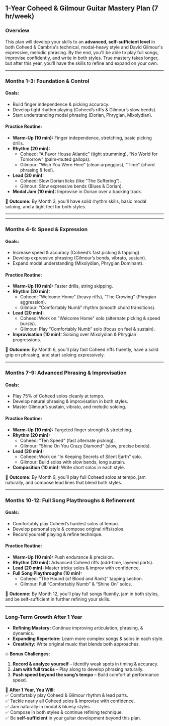 ## **1-Year Coheed & Gilmour Guitar Mastery Plan (7 hr/week)**  

### **Overview**  
This plan will develop your skills to an **advanced, self-sufficient level** in both Coheed & Cambria's technical, modal-heavy style and David Gilmour's expressive, melodic phrasing. By the end, you'll be able to play full songs, improvise confidently, and write in both styles. True mastery takes longer, but after this year, you'll have the skills to refine and expand on your own.

---
### **Months 1-3: Foundation & Control**

#### **Goals:**  
- Build finger independence & picking accuracy.
- Develop tight rhythm playing (Coheed’s riffs & Gilmour’s slow bends).
- Start understanding modal phrasing (Dorian, Phrygian, Mixolydian).

#### **Practice Routine:**  
- **Warm-Up (10 min):** Finger independence, stretching, basic picking drills.  
- **Rhythm (20 min):**
  - Coheed: “A Favor House Atlantic” (tight strumming), “No World for Tomorrow” (palm-muted gallops).
  - Gilmour: “Wish You Were Here” (clean arpeggios), “Time” (chord phrasing & feel).
- **Lead (20 min):**
  - Coheed: Slow Dorian licks (like "The Suffering").
  - Gilmour: Slow expressive bends (Blues & Dorian).
- **Modal Jam (10 min):** Improvise in Dorian over a backing track.

📌 **Outcome:** By Month 3, you'll have solid rhythm skills, basic modal soloing, and a tight feel for both styles.

---
---
### **Months 4-6: Speed & Expression**

#### **Goals:**  
- Increase speed & accuracy (Coheed’s fast picking & tapping).
- Develop expressive phrasing (Gilmour’s bends, vibrato, sustain).
- Expand modal understanding (Mixolydian, Phrygian Dominant).

#### **Practice Routine:**  
- **Warm-Up (10 min):** Faster drills, string skipping.
- **Rhythm (20 min):**
  - Coheed: “Welcome Home” (heavy riffs), “The Crowing” (Phrygian aggression).
  - Gilmour: “Comfortably Numb” rhythm (smooth chord transitions).
- **Lead (20 min):**
  - Coheed: Work on "Welcome Home" solo (alternate picking & speed bursts).
  - Gilmour: Play “Comfortably Numb” solo (focus on feel & sustain).
- **Improvisation (10 min):** Soloing over Mixolydian & Phrygian progressions.

📌 **Outcome:** By Month 6, you’ll play fast Coheed riffs fluently, have a solid grip on phrasing, and start soloing expressively.

---
### **Months 7-9: Advanced Phrasing & Improvisation**

#### **Goals:**  
- Play 75% of Coheed solos cleanly at tempo.
- Develop natural phrasing & improvisation in both styles.
- Master Gilmour’s sustain, vibrato, and melodic soloing.

#### **Practice Routine:**  
- **Warm-Up (10 min):** Targeted finger strength & stretching.
- **Rhythm (20 min):**
  - Coheed: "Ten Speed" (fast alternate picking).
  - Gilmour: “Shine On You Crazy Diamond” (slow, precise bends).
- **Lead (20 min):**
  - Coheed: Work on “In Keeping Secrets of Silent Earth” solo.
  - Gilmour: Build solos with slow bends, long sustain.
- **Composition (10 min):** Write short solos in each style.

📌 **Outcome:** By Month 9, you’ll play full Coheed solos at tempo, jam naturally, and compose lead lines that blend both styles.

---
### **Months 10-12: Full Song Playthroughs & Refinement**

#### **Goals:**  
- Comfortably play Coheed’s hardest solos at tempo.
- Develop personal style & compose original riffs/solos.
- Record yourself playing & refine technique.

#### **Practice Routine:**  
- **Warm-Up (10 min):** Push endurance & precision.
- **Rhythm (20 min):** Advanced Coheed riffs (odd-time, layered parts).
- **Lead (20 min):** Master tricky solos & improv with confidence.
- **Full Song Playthroughs (10 min):**
  - Coheed: “The Hound (of Blood and Rank)” tapping section.
  - Gilmour: Full “Comfortably Numb” & “Shine On” solos.

📌 **Outcome:** By Month 12, you’ll play full songs fluently, jam in both styles, and be self-sufficient in further refining your skills.

---
### **Long-Term Growth After 1 Year**  
- **Refining Mastery:** Continue improving articulation, phrasing, & dynamics.
- **Expanding Repertoire:** Learn more complex songs & solos in each style.
- **Creativity:** Write original music that blends both approaches.

🔥 **Bonus Challenges:**  
1. **Record & analyze yourself** – Identify weak spots in timing & accuracy.
2. **Jam with full tracks** – Play along to develop phrasing naturally.
3. **Push speed beyond the song’s tempo** – Build comfort at performance speed.

🎯 **After 1 Year, You Will:**  
✅ Comfortably play Coheed & Gilmour rhythm & lead parts.  
✅ Tackle nearly all Coheed solos & improvise with confidence.  
✅ Jam naturally in modal & bluesy styles.  
✅ Compose in both styles & continue refining technique.  
✅ Be **self-sufficient** in your guitar development beyond this plan.


